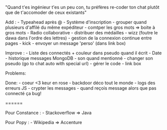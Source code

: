 "Quand t'es ingénieur t'es un peu con, tu préfères re-coder ton chat plutôt que de t'accomoder de ceux existants"

Add :
	- Typeahead après @
	- Système d'inscription
	- grouper quand plusieurs d'affilé du même expéditeur
	- comtper les gros mots => boite à gros mots
	- Radio collaborative
	- distribuer des médailles
	- wizz (foutre le dawa dans l'ordre des lettres)
	- gestion de la connexion continue entre pages
	- kick
	- envoyer un message 'perso' (dans link box)

	

Improve : 
	- Liste des connectés + couleur dans pseudo quand il écrit
	- Date
	- historique messages MongoDB
	- son quand mentionné
	- changer son pseudo (go to chat auto with special url)
	- gérer le code
	- link box

Problems:

Done: 
	- coeur <3 keur en rose 
	- backdoor déco tout le monde
	- logs des erreurs JS
	- crypter les messages
	- quand reçois message alors que pas connecté ça bug!


====== 

Pour Constance :
	- Stackoverflow => Java

Pour Popy : 
	- Wikipedia => Accenture

